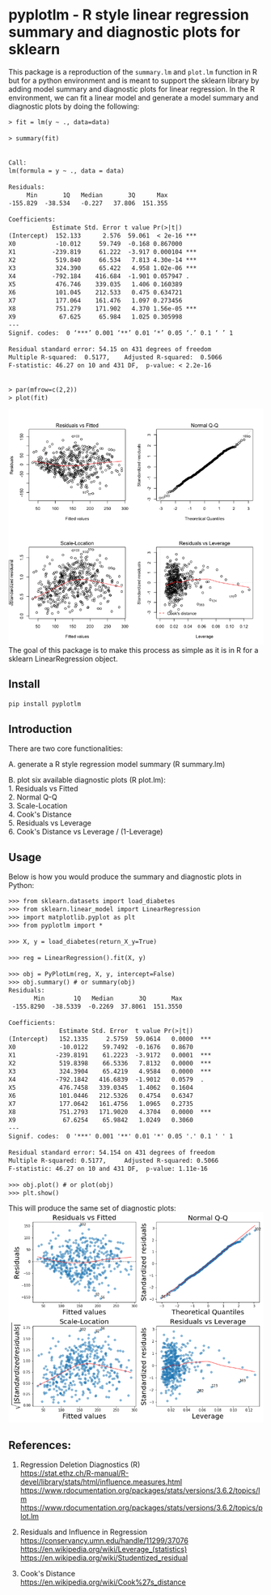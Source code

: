# pyplotlm - R style linear regression summary and diagnostic plots for sklearn
This package is a reproduction of the `summary.lm` and `plot.lm` function in R but for a python environment and is meant to support the sklearn library by adding model summary and diagnostic plots for linear regression.
In the R environment, we can fit a linear model and generate a model summary and diagnostic plots by doing the following: <br>
```
> fit = lm(y ~ ., data=data)

> summary(fit)


Call:
lm(formula = y ~ ., data = data)

Residuals:
     Min       1Q   Median       3Q      Max
-155.829  -38.534   -0.227   37.806  151.355

Coefficients:
            Estimate Std. Error t value Pr(>|t|)    
(Intercept)  152.133      2.576  59.061  < 2e-16 ***
X0           -10.012     59.749  -0.168 0.867000    
X1          -239.819     61.222  -3.917 0.000104 ***
X2           519.840     66.534   7.813 4.30e-14 ***
X3           324.390     65.422   4.958 1.02e-06 ***
X4          -792.184    416.684  -1.901 0.057947 .  
X5           476.746    339.035   1.406 0.160389    
X6           101.045    212.533   0.475 0.634721    
X7           177.064    161.476   1.097 0.273456    
X8           751.279    171.902   4.370 1.56e-05 ***
X9            67.625     65.984   1.025 0.305998    
---
Signif. codes:  0 ‘***’ 0.001 ‘**’ 0.01 ‘*’ 0.05 ‘.’ 0.1 ‘ ’ 1

Residual standard error: 54.15 on 431 degrees of freedom
Multiple R-squared:  0.5177,	Adjusted R-squared:  0.5066
F-statistic: 46.27 on 10 and 431 DF,  p-value: < 2.2e-16


> par(mfrow=c(2,2))
> plot(fit)
```
![](https://github.com/esmondhkchu/pyplotlm/blob/dev/plots/R_plot.png) <br>
The goal of this package is to make this process as simple as it is in R for a sklearn LinearRegression object.

## Install
```bash
pip install pyplotlm
```

## Introduction
There are two core functionalities:

A. generate a R style regression model summary (R summary.lm) <br>

B. plot six available diagnostic plots (R plot.lm): <br>
    1. Residuals vs Fitted <br>
    2. Normal Q-Q <br>
    3. Scale-Location <br>
    4. Cook's Distance <br>
    5. Residuals vs Leverage <br>
    6. Cook's Distance vs Leverage / (1-Leverage) <br>

## Usage
Below is how you would produce the summary and diagnostic plots in Python:
```
>>> from sklearn.datasets import load_diabetes
>>> from sklearn.linear_model import LinearRegression
>>> import matplotlib.pyplot as plt
>>> from pyplotlm import *

>>> X, y = load_diabetes(return_X_y=True)

>>> reg = LinearRegression().fit(X, y)

>>> obj = PyPlotLm(reg, X, y, intercept=False)
>>> obj.summary() # or summary(obj)
Residuals:
       Min        1Q   Median       3Q       Max
 -155.8290  -38.5339  -0.2269  37.8061  151.3550

Coefficients:
              Estimate Std. Error  t value Pr(>|t|)     
(Intercept)   152.1335     2.5759  59.0614   0.0000  ***
X0            -10.0122    59.7492  -0.1676   0.8670     
X1           -239.8191    61.2223  -3.9172   0.0001  ***
X2            519.8398    66.5336   7.8132   0.0000  ***
X3            324.3904    65.4219   4.9584   0.0000  ***
X4           -792.1842   416.6839  -1.9012   0.0579  .  
X5            476.7458   339.0345   1.4062   0.1604     
X6            101.0446   212.5326   0.4754   0.6347     
X7            177.0642   161.4756   1.0965   0.2735     
X8            751.2793   171.9020   4.3704   0.0000  ***
X9             67.6254    65.9842   1.0249   0.3060     
---
Signif. codes:  0 '***' 0.001 '**' 0.01 '*' 0.05 '.' 0.1 ' ' 1

Residual standard error: 54.154 on 431 degrees of freedom
Multiple R-squared: 0.5177,     Adjusted R-squared: 0.5066
F-statistic: 46.27 on 10 and 431 DF,  p-value: 1.11e-16

>>> obj.plot() # or plot(obj)
>>> plt.show()
```
This will produce the same set of diagnostic plots: <br>
![](https://github.com/esmondhkchu/pyplotlm/blob/dev/plots/python_plot.png) <br>

## References:
1. Regression Deletion Diagnostics (R) <br>
https://stat.ethz.ch/R-manual/R-devel/library/stats/html/influence.measures.html <br>
https://www.rdocumentation.org/packages/stats/versions/3.6.2/topics/lm <br>
https://www.rdocumentation.org/packages/stats/versions/3.6.2/topics/plot.lm <br>

2. Residuals and Influence in Regression <br>
https://conservancy.umn.edu/handle/11299/37076 <br>
https://en.wikipedia.org/wiki/Leverage_(statistics) <br>
https://en.wikipedia.org/wiki/Studentized_residual <br>

3. Cook's Distance <br>
https://en.wikipedia.org/wiki/Cook%27s_distance <br>

